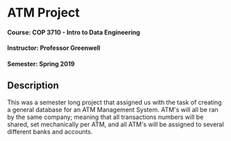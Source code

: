 # **ATM Project**
#### Course: COP 3710 - Intro to Data Engineering
#### Instructor: Professor Greenwell
#### Semester: Spring 2019
## **Description** 
This was a semester long project that assigned us with the task of creating a general database for 
an ATM Management System. ATM's will all be ran by the same company; meaning that all transactions numbers will 
be shared, set mechanically per ATM, and all ATM's will be assigned to several different banks and accounts. 
